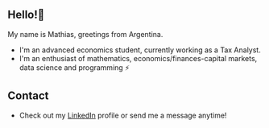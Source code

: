 ## Hello!👋

My name is Mathias, greetings from Argentina.

* I'm an advanced economics student, currently working as a Tax Analyst. 
* I'm an enthusiast of mathematics, economics/finances-capital markets, data science and programming ⚡

## Contact 
* Check out my [LinkedIn](https://www.linkedin.com/in/mathias-baletti-92a8a9233/) profile or send me a message anytime!
